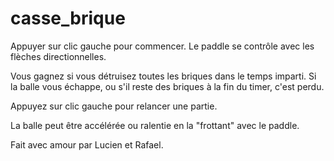 # casse_brique

Appuyer sur clic gauche pour commencer.
Le paddle se contrôle avec les flèches directionnelles.

Vous gagnez si vous détruisez toutes les briques dans le temps imparti.
Si la balle vous échappe, ou s'il reste des briques à la fin du timer, c'est perdu.

Appuyez sur clic gauche pour relancer une partie.

La balle peut être accélérée ou ralentie en la "frottant" avec le paddle.

Fait avec amour par Lucien et Rafael.